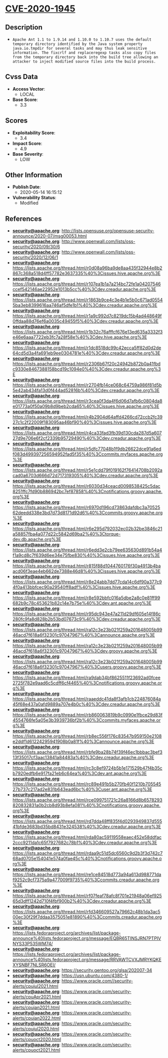 
# [CVE-2020-1945](http://lists.opensuse.org/opensuse-security-announce/2020-07/msg00053.html)

## Description

- `Apache Ant 1.1 to 1.9.14 and 1.10.0 to 1.10.7 uses the default temporary directory identified by the Java system property java.io.tmpdir for several tasks and may thus leak sensitive information. The fixcrlf and replaceregexp tasks also copy files from the temporary directory back into the build tree allowing an attacker to inject modified source files into the build process.`

## Cvss Data

- **Access Vector**:
  - LOCAL
- **Base Score**:
  - 3.3

## Scores

- **Exploitability Score**:
  - 3.4
- **Impact Score**:
  - 4.9
- **Base Severity**:
  - LOW

## Other Information

- **Publish Date**:
  - 2020-05-14 16:15:12
- **Vulnerability Status**:
  - Modified

## References

- **security@apache.org**: http://lists.opensuse.org/opensuse-security-announce/2020-07/msg00053.html
- **security@apache.org**: http://www.openwall.com/lists/oss-security/2020/09/30/6
- **security@apache.org**: http://www.openwall.com/lists/oss-security/2020/12/06/1
- **security@apache.org**: https://lists.apache.org/thread.html/r0d08a96ba9de8aa435f32944e8b2867c368a518d4ff57782e3637335%40%3Cissues.hive.apache.org%3E
- **security@apache.org**: https://lists.apache.org/thread.html/r107ea1b1a7a214bc72fe1a04207546ccef542146ae22952e1013b5cc%40%3Cdev.creadur.apache.org%3E
- **security@apache.org**: https://lists.apache.org/thread.html/r1863b9ce4c3e4b1e5b0c671ad05545ba3eb8399616aa746af5dfe1b1%40%3Cdev.creadur.apache.org%3E
- **security@apache.org**: https://lists.apache.org/thread.html/r1a9c992d7c8219dc15b4ad448649f0ffdaa88d76ef6a0035c49455f5%40%3Cdev.creadur.apache.org%3E
- **security@apache.org**: https://lists.apache.org/thread.html/r1b32c76afffcf676e13ed635a3332f3e46e6aaa7722eb3fc7a28f58e%40%3Cdev.hive.apache.org%3E
- **security@apache.org**: https://lists.apache.org/thread.html/r1dc8518dc99c42ecca5ff82d0d2de64cd5d3a4fa691eb9ee0304781e%40%3Cdev.creadur.apache.org%3E
- **security@apache.org**: https://lists.apache.org/thread.html/r2306b67f20c24942b872b0a41fbdc9330e8467388158bcd19c1094e0%40%3Cdev.creadur.apache.org%3E
- **security@apache.org**: https://lists.apache.org/thread.html/r2704fb14ce068c64759a986f81d5b5e42ab434fa13d0f444ad52816b%40%3Cdev.creadur.apache.org%3E
- **security@apache.org**: https://lists.apache.org/thread.html/r3cea0f3da4f6d06d7afb6c0804da8e01773a0f50a09b8d9beb2cda65%40%3Cissues.hive.apache.org%3E
- **security@apache.org**: https://lists.apache.org/thread.html/r4b2904d64affd4266cd72ccb2fc3927c1c2f22009f183095aa46bf90%40%3Cissues.hive.apache.org%3E
- **security@apache.org**: https://lists.apache.org/thread.html/r4ca33fad3fb39d130cda287d5a60727d9e706e6f2cf2339b95729490%40%3Cdev.creadur.apache.org%3E
- **security@apache.org**: https://lists.apache.org/thread.html/r5dfc77048b1f9db26622dce91a6edf083d499397256594952fad5f35%40%3Ccommits.myfaces.apache.org%3E
- **security@apache.org**: https://lists.apache.org/thread.html/r5e1cdd79f019162f76414708b2092acad0a6703d666d72d717319305%40%3Cdev.creadur.apache.org%3E
- **security@apache.org**: https://lists.apache.org/thread.html/r6030d34ceacd0098538425c5dac8251ffc7fd90b886942bc7ef87858%40%3Cnotifications.groovy.apache.org%3E
- **security@apache.org**: https://lists.apache.org/thread.html/r6970d196cd73863dafdbc3a7052562deedd338e3bd7d73d8171d92d6%40%3Ccommits.groovy.apache.org%3E
- **security@apache.org**: https://lists.apache.org/thread.html/r6e295d792032ec02b32be3846c21a58857fba4a077d22c5842d69ba2%40%3Ctorque-dev.db.apache.org%3E
- **security@apache.org**: https://lists.apache.org/thread.html/r6edd3e2cb79ee635630d891b54a4f1a9cd8c7f639d6ee34e75fbe830%40%3Cissues.hive.apache.org%3E
- **security@apache.org**: https://lists.apache.org/thread.html/r815f88d1044760176f30a4913b4baacd06f3eae4eb662de7388e46d8%40%3Cissues.hive.apache.org%3E
- **security@apache.org**: https://lists.apache.org/thread.html/r8e24abb7dd77cda14c6df90a377c94f0a413bbfcec90a29540ff8adf%40%3Cissues.hive.apache.org%3E
- **security@apache.org**: https://lists.apache.org/thread.html/r8e592bbfc016a5dbe2a8c0e81ff99682b9c78c453621b82c14e7b75e%40%3Cdev.ant.apache.org%3E
- **security@apache.org**: https://lists.apache.org/thread.html/r95dc943e47a211d29df605e14f86c280fc9fa8d828b2b53bd07673c9%40%3Cdev.creadur.apache.org%3E
- **security@apache.org**: https://lists.apache.org/thread.html/ra12c3e23b021f259a201648005b9946acd7f618a6f32301c97047967%40%3Cannounce.apache.org%3E
- **security@apache.org**: https://lists.apache.org/thread.html/ra12c3e23b021f259a201648005b9946acd7f618a6f32301c97047967%40%3Cdev.groovy.apache.org%3E
- **security@apache.org**: https://lists.apache.org/thread.html/ra12c3e23b021f259a201648005b9946acd7f618a6f32301c97047967%40%3Cusers.groovy.apache.org%3E
- **security@apache.org**: https://lists.apache.org/thread.html/ra9dab34bf8625511f23692ad0fcee2725f782e9aad6c5cdff6cf4465%40%3Cnotifications.groovy.apache.org%3E
- **security@apache.org**: https://lists.apache.org/thread.html/raaeddc41da8f3afb1cb224876084a45f68e437a0afd9889a707e4b0c%40%3Cdev.creadur.apache.org%3E
- **security@apache.org**: https://lists.apache.org/thread.html/rb860063819b9c0990e1fbce29d83f4554766fe5a05e3b3939736bf2b%40%3Ccommits.myfaces.apache.org%3E
- **security@apache.org**: https://lists.apache.org/thread.html/rb8ec556f176c83547b959150e2108e2ddf1d61224295941908b0a81f%40%3Cannounce.apache.org%3E
- **security@apache.org**: https://lists.apache.org/thread.html/rbfe9ba28b74f39f46ec1bbbac3bef313f35017cf3aac13841a84483a%40%3Cdev.creadur.apache.org%3E
- **security@apache.org**: https://lists.apache.org/thread.html/rc3c8ef9724b5b1e171529b47f4b35cb7920edfb6e917fa21eb6c64ea%40%3Cdev.ant.apache.org%3E
- **security@apache.org**: https://lists.apache.org/thread.html/rc89e491b5b270fb40f1210b70554527b737c217ad2e831b643ead6bc%40%3Cuser.ant.apache.org%3E
- **security@apache.org**: https://lists.apache.org/thread.html/rce099751721c26a8166d8b6578293820832831a0b2cb8d93b8efa081%40%3Cnotifications.groovy.apache.org%3E
- **security@apache.org**: https://lists.apache.org/thread.html/rd7dda48ff835f4d0293949837d55541bfde3683bd35bd8431e324538%40%3Cdev.creadur.apache.org%3E
- **security@apache.org**: https://lists.apache.org/thread.html/rda80ac59119558eaec452e58ddfac2ccc9211da1c65f7927682c78b1%40%3Cdev.creadur.apache.org%3E
- **security@apache.org**: https://lists.apache.org/thread.html/rdaa9c51d5dc6560c9d2b3f3d742c768ad0705e154041e574a0fae45c%40%3Cnotifications.groovy.apache.org%3E
- **security@apache.org**: https://lists.apache.org/thread.html/re1ce84518d773a94a613d988771daf9252c9cf7375a9a477009f9735%40%3Ccommits.creadur.apache.org%3E
- **security@apache.org**: https://lists.apache.org/thread.html/rf07feaf78afc8f701e21948a06ef92565d3dff1242d710f4fbf900b2%40%3Cdev.creadur.apache.org%3E
- **security@apache.org**: https://lists.apache.org/thread.html/rfd346609527a79662c48b1da3ac500ec30f29f7ddaa3575051e81890%40%3Ccommits.creadur.apache.org%3E
- **security@apache.org**: https://lists.fedoraproject.org/archives/list/package-announce%40lists.fedoraproject.org/message/EQBR65TINSJRN7PTPIVNYS33P535WM74/
- **security@apache.org**: https://lists.fedoraproject.org/archives/list/package-announce%40lists.fedoraproject.org/message/RRVAWTCVXJMRYKQKEXYSNBF7NLSR6OEI/
- **security@apache.org**: https://security.gentoo.org/glsa/202007-34
- **security@apache.org**: https://usn.ubuntu.com/4380-1/
- **security@apache.org**: https://www.oracle.com//security-alerts/cpujul2021.html
- **security@apache.org**: https://www.oracle.com/security-alerts/cpuApr2021.html
- **security@apache.org**: https://www.oracle.com/security-alerts/cpujan2021.html
- **security@apache.org**: https://www.oracle.com/security-alerts/cpujan2022.html
- **security@apache.org**: https://www.oracle.com/security-alerts/cpujul2020.html
- **security@apache.org**: https://www.oracle.com/security-alerts/cpuoct2020.html
- **security@apache.org**: https://www.oracle.com/security-alerts/cpuoct2021.html
